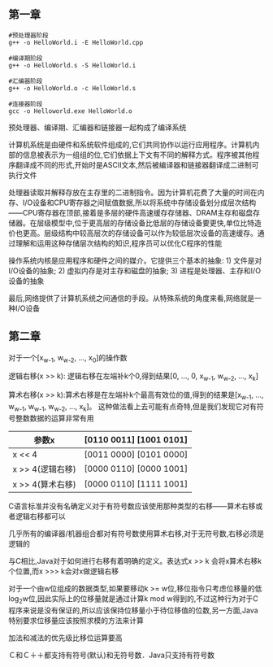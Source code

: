 ## 第一章

```shell
#预处理器阶段
g++ -o HelloWorld.i -E HelloWorld.cpp
```

```shell
#编译期阶段
g++ -o HelloWorld.s -S HelloWorld.i
```

```shell
#汇编器阶段
g++ -o HelloWorld.o -c HelloWorld.s
```

```shell
#连接器阶段
gcc -o Helloworld.exe HelloWorld.o
```

预处理器、编译期、汇编器和链接器一起构成了编译系统

计算机系统是由硬件和系统软件组成的,它们共同协作以运行应用程序。计算机内部的信息被表示为一组组的位,它们依据上下文有不同的解释方式。程序被其他程序翻译成不同的形式,开始时是ASCII文本,然后被编译器和链接器翻译成二进制可执行文件

处理器读取并解释存放在主存里的二进制指令。因为计算机花费了大量的时间在内存、I/O设备和CPU寄存器之间赋值数据,所以将系统中存储设备划分成层次结构——CPU寄存器在顶部,接着是多层的硬件高速缓存存储器、DRAM主存和磁盘存储器。在层级模型中,位于更高层的存储设备比低层的存储设备要更快,单位比特造价也更高。层级结构中较高层次的存储设备可以作为较低层次设备的高速缓存。通过理解和运用这种存储层次结构的知识,程序员可以优化C程序的性能

操作系统内核是应用程序和硬件之间的媒介。它提供三个基本的抽象: 1) 文件是对I/O设备的抽象; 2) 虚拟内存是对主存和磁盘的抽象; 3) 进程是处理器、主存和I/O设备的抽象

最后,网络提供了计算机系统之间通信的手段。从特殊系统的角度来看,网络就是一种I/O设备

## 第二章

对于一个[x<sub>w-1</sub>, w<sub>w-2</sub>, ..., x<sub>0</sub>]的操作数

逻辑右移(x >> k): 逻辑右移在左端补k个0,得到结果[0, ..., 0, x<sub>w-1</sub>, w<sub>w-2</sub>, ..., x<sub>k</sub>]

算术右移(x >> k):算术右移是在左端补k个最高有效位的值,得到的结果是[x<sub>w-1</sub>, ..., w<sub>w-1</sub>,  w<sub>w-1</sub>, w<sub>w-2</sub>, ..., x<sub>k</sub>]。 这种做法看上去可能有点奇特,但是我们发现它对有符号整数数据的运算非常有用

| 参数x            | [0110 0011]  [1001 0101] |
| ---------------- | ------------------------ |
| x << 4           | [0011 0000] [0101 0000]  |
| x >> 4(逻辑右移) | [0000 0110] [0000 1001]  |
| x >> 4(算术右移) | [0000 0110] [1111 1001]  |

C语言标准并没有名确定义对于有符号数应该使用那种类型的右移——算术右移或者逻辑右移都可以

几乎所有的编译器/机器组合都对有符号数使用算术右移,对于无符号数,右移必须是逻辑的

与C相比,Java对于如何进行右移有着明确的定义。表达式x >> k 会将x算术右移k个位置,而x >>> k会对x做逻辑右移

对于一个由w位组成的数据类型,如果要移动k >= w位,移位指令只考虑位移量的低log<sub>2</sub>w位,因此实际上的位移量就是通过计算k  mod w得到的,不过这种行为对于C程序来说是没有保证的,所以应该保持位移量小于待位移值的位数,另一方面,Java特别要求位移量应该按照求模的方法来计算

加法和减法的优先级比移位运算要高

Ｃ和Ｃ＋＋都支持有符号(默认)和无符号数．Java只支持有符号数